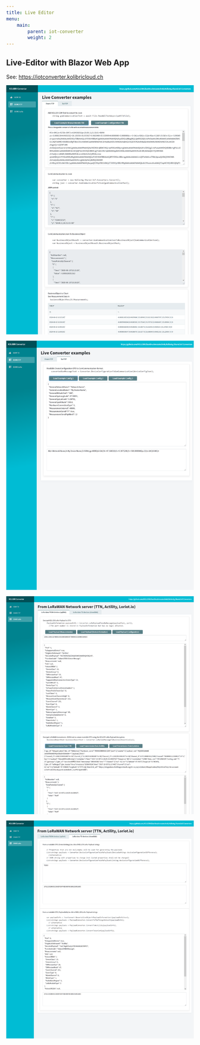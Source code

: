 ```yaml
---
title: Live Editor
menu:
    main:
        parent: iot-converter
        weight: 2
---
```

## Live-Editor with Blazor Web App

See: https://iotconverter.kolibricloud.ch

![Readme.LiveEditor.FromFtp](https://raw.githubusercontent.com/KELLERAGfuerDruckmesstechnik/KellerAg.Shared.IoT.Converters/master/Readme.LiveEditor.FromFtp.png?raw=true) 

![Readme.LiveEditor.ToFtp.png](https://raw.githubusercontent.com/KELLERAGfuerDruckmesstechnik/KellerAg.Shared.IoT.Converters/master/Readme.LiveEditor.ToFtp.png?raw=true) 

![Readme.LiveEditor.FromLoRaDevice](https://raw.githubusercontent.com/KELLERAGfuerDruckmesstechnik/KellerAg.Shared.IoT.Converters/master/Readme.LiveEditor.FromLoRaDevice.png?raw=true) 

![Readme.LiveEditor.ToLoRaDevice](https://raw.githubusercontent.com/KELLERAGfuerDruckmesstechnik/KellerAg.Shared.IoT.Converters/master/Readme.LiveEditor.ToLoRaDevice.png?raw=true)
